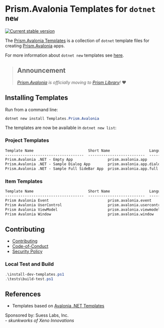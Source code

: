 # Prism.Avalonia Templates for `dotnet new`

<!--[![downloads](https://img.shields.io/nuget/dt/templates.prism.avalonia)](https://www.nuget.org/packages/Templates.Prism.Avalonia/)-->
[![Current stable version](https://img.shields.io/nuget/v/Templates.Prism.Avalonia.svg)](https://www.nuget.org/packages/Templates.Prism.Avalonia/)

The [Prism.Avalonia Templates](https://github.com/SuessLabs/Prism.Avalonia.Templates/pull/4) is a collection of `dotnet` template files for creating [Prism.Avalonia](https://github.com/AvaloniaCommunity/Prism.Avalonia) apps.

For more information about `dotnet new` templates see [here](https://blogs.msdn.microsoft.com/dotnet/2017/04/02/how-to-create-your-own-templates-for-dotnet-new/).

> ## Announcement
>
> _[Prism.Avalonia](https://github.com/AvaloniaCommunity/Prism.Avalonia) is officially moving to  [Prism Library](https://github.com/PrismLibrary/Prism)!_ :heart:

## Installing Templates

Run from a command line:

```powershell
dotnet new install Templates.Prism.Avalonia
```

The templates are now be available in `dotnet new list`:

### Project Templates

```txt
Template Name                         Short Name                  Language  Tags
------------------------------------  --------------------------  --------  -----------------------------------------------------
Prism.Avalonia .NET - Empty App                prism.avalonia.app          [C#]      Desktop/Xaml/Axaml/Avalonia/Prism/Windows/Linux/macOS
Prism.Avalonia .NET - Sample Dialog App        prism.avalonia.app.dialog   [C#]      Desktop/Xaml/Axaml/Avalonia/Prism/Windows/Linux/macOS
Prism.Avalonia .NET - Sample Full SideBar App  prism.avalonia.app.full     [C#]      Desktop/Xaml/Axaml/Avalonia/Prism/Windows/Linux/macOS
```

### Item Templates

```txt
Template Name                         Short Name                  Language  Tags
------------------------------------  --------------------------  --------  -----------------------------------------------------
Prism Avalonia Event                           prism.avalonia.event        [C#]      Desktop/Xaml/Axaml/Avalonia/Prism/Windows/Linux/macOS
Prism Avalonia UserControl                     prism.avalonia.usercontrol  [C#]      Desktop/Xaml/Axaml/Avalonia/Prism/Windows/Linux/macOS
Prism Avalonia ViewModel                       prism.avalonia.viewmodel    [C#]      Desktop/Xaml/Axaml/Avalonia/Prism/Windows/Linux/macOS
Prism Avalonia Window                          prism.avalonia.window       [C#]      Desktop/Xaml/Axaml/Avalonia/Prism/Windows/Linux/macOS
```

## Contributing

* [Contributing](.github/Contributing.md)
* [Code-of-Conduct](.github/Code-of-Conduct.md)
* [Security Policy](.github/Security.md)

### Local Test and Build

```powershell
.\install-dev-templates.ps1
.\tests\build-test.ps1
```

## References

* Templates based on [Avalonia .NET Templates](https://github.com/AvaloniaUI/avalonia-dotnet-templates)

Sponsored by: Suess Labs, Inc.<br/>- _skunkworks of Xeno Innovations_
